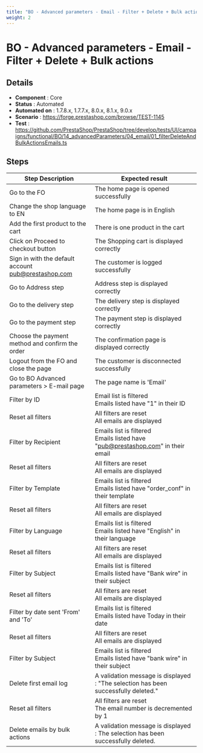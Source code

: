 ```yaml
---
title: "BO - Advanced parameters - Email - Filter + Delete + Bulk actions"
weight: 2
---
```


# BO - Advanced parameters - Email - Filter + Delete + Bulk actions
## Details
* **Component** : Core
* **Status** : Automated
* **Automated on** : 1.7.8.x, 1.7.7.x, 8.0.x, 8.1.x, 9.0.x
* **Scenario** : https://forge.prestashop.com/browse/TEST-1145
* **Test** : https://github.com/PrestaShop/PrestaShop/tree/develop/tests/UI/campaigns/functional/BO/14_advancedParameters/04_email/01_filterDeleteAndBulkActionsEmails.ts

## Steps
| Step Description | Expected result |
| ----- | ----- |
| Go to the FO | The home page is opened successfully |
| Change the shop language to EN | The home page is in English |
| Add the first product to the cart | There is one product in the cart |
| Click on Proceed to checkout button | The Shopping cart is displayed correctly |
| Sign in with the default account pub@prestashop.com | The customer is logged successfully |
| Go to Address step | Address step is displayed correctly |
| Go to the delivery step | The delivery step is displayed correctly |
| Go to the payment step | The payment step is displayed correctly |
| Choose the payment method and confirm the order | The confirmation page is displayed correctly |
| Logout from the FO and close the page | The customer is disconnected successfully |
| Go to BO Advanced parameters > E-mail page | The page name is 'Email' |
| Filter by ID | Email list is filtered<br>Emails listed have "1" in their ID |
| Reset all filters | All filters are reset<br>All emails are displayed |
| Filter by Recipient | Emails list is filtered<br>Emails listed have "pub@prestashop.com" in their email |
| Reset all filters | All filters are reset<br>All emails are displayed |
| Filter by Template | Emails list is filtered<br>Emails listed have "order_conf" in their template |
| Reset all filters | All filters are reset<br>All emails are displayed |
| Filter by Language | Emails list is filtered<br>Emails listed have "English" in their language |
| Reset all filters | All filters are reset<br>All emails are displayed |
| Filter by Subject | Emails list is filtered<br>Emails listed have "Bank wire" in their subject |
| Reset all filters | All filters are reset<br>All emails are displayed |
| Filter by date sent 'From' and 'To' | Emails list is filtered<br>Emails listed have Today in their date |
| Reset all filters | All filters are reset<br>All emails are displayed |
| Filter by Subject | Emails list is filtered<br>Emails listed have "bank wire" in their subject |
| Delete first email log | A validation message is displayed : "The selection has been successfully deleted." |
| Reset all filters | All filters are reset<br>The email number is decremented by 1 |
| Delete emails by bulk actions | A validation message is displayed : The selection has been successfully deleted. |
